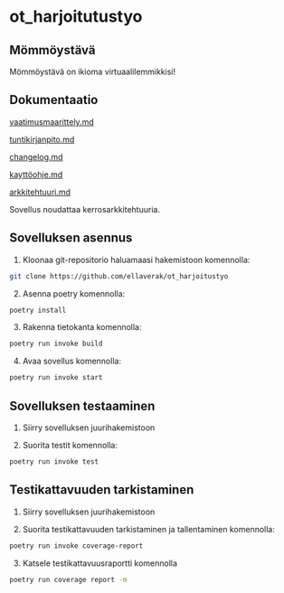 # ot_harjoitutustyo

## Mömmöystävä

Mömmöystävä on ikioma virtuaalilemmikkisi!

## Dokumentaatio

[vaatimusmaarittely.md](https://github.com/ellaverak/ot_harjoitustyo/blob/main/dokumentaatio/vaatimusmaarittely.md)

[tuntikirjanpito.md](https://github.com/ellaverak/ot_harjoitustyo/blob/main/dokumentaatio/tuntikirjanpito.md)

[changelog.md](https://github.com/ellaverak/ot_harjoitustyo/blob/main/dokumentaatio/changelog.md)

[kayttöohje.md](https://github.com/ellaverak/ot_harjoitustyo/blob/main/dokumentaatio/kaytt%C3%B6ohje.md)

[arkkitehtuuri.md](https://github.com/ellaverak/ot_harjoitustyo/blob/main/dokumentaatio/arkkitehtuuri.md)

Sovellus noudattaa kerrosarkkitehtuuria.

## Sovelluksen asennus

1. Kloonaa git-repositorio haluamaasi hakemistoon komennolla:
```bash
git clone https://github.com/ellaverak/ot_harjoitustyo
```
2. Asenna poetry komennolla:
```bash
poetry install
```
3. Rakenna tietokanta komennolla:
```bash
poetry run invoke build
```
4. Avaa sovellus komennolla:
```bash
poetry run invoke start
```

## Sovelluksen testaaminen

1. Siirry sovelluksen juurihakemistoon
 
2. Suorita testit komennolla:
```bash
poetry run invoke test
```

## Testikattavuuden tarkistaminen
1. Siirry sovelluksen juurihakemistoon
 
2. Suorita testikattavuuden tarkistaminen ja tallentaminen komennolla:
```bash
poetry run invoke coverage-report
```
3. Katsele testikattavuusraportti komennolla
```bash
poetry run coverage report -m
```
